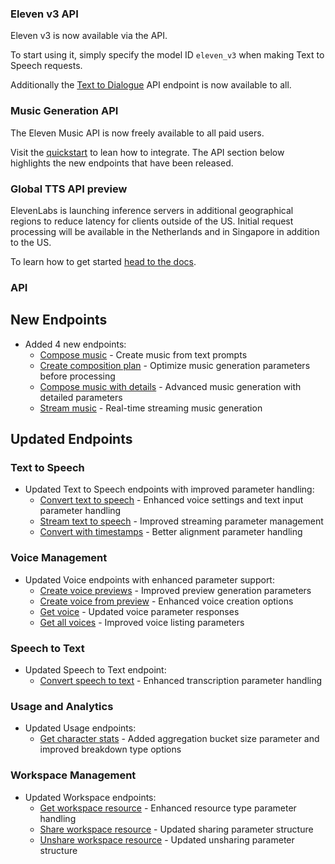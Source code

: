 ### Eleven v3 API

Eleven v3 is now available via the API.

To start using it, simply specify the model ID `eleven_v3` when making Text to Speech requests.

Additionally the [Text to Dialogue](/docs/cookbooks/text-to-dialogue) API endpoint is now available to all.

### Music Generation API

The Eleven Music API is now freely available to all paid users.

Visit the [quickstart](/docs/cookbooks/music/quickstart) to lean how to integrate. The API section below highlights the new endpoints that have been released.

### Global TTS API preview

ElevenLabs is launching inference servers in additional geographical regions to reduce latency for clients outside of the US. Initial request processing will be available in the Netherlands and in Singapore in addition to the US.

To learn how to get started [head to the docs](/docs/best-practices/latency-optimization#global-tts-api-preview).

### API

<Accordion title="View API changes">

## New Endpoints

- Added 4 new endpoints:
  - [Compose music](/docs/api-reference/music/compose) - Create music from text prompts
  - [Create composition plan](/docs/api-reference/music/create-composition-plan) - Optimize music generation parameters before processing
  - [Compose music with details](/docs/api-reference/music/compose-detailed) - Advanced music generation with detailed parameters
  - [Stream music](/docs/api-reference/music/stream) - Real-time streaming music generation

## Updated Endpoints

### Text to Speech

- Updated Text to Speech endpoints with improved parameter handling:
  - [Convert text to speech](/docs/api-reference/text-to-speech/convert) - Enhanced voice settings and text input parameter handling
  - [Stream text to speech](/docs/api-reference/text-to-speech/convert-as-stream) - Improved streaming parameter management
  - [Convert with timestamps](/docs/api-reference/text-to-speech/convert-with-timestamps) - Better alignment parameter handling

### Voice Management

- Updated Voice endpoints with enhanced parameter support:
  - [Create voice previews](/docs/api-reference/legacy/voices/create-previews) - Improved preview generation parameters
  - [Create voice from preview](/docs/api-reference/text-to-voice/create) - Enhanced voice creation options
  - [Get voice](/docs/api-reference/voices/get) - Updated voice parameter responses
  - [Get all voices](/docs/api-reference/voices/get-voices) - Improved voice listing parameters

### Speech to Text

- Updated Speech to Text endpoint:
  - [Convert speech to text](/docs/api-reference/speech-to-text/convert) - Enhanced transcription parameter handling

### Usage and Analytics

- Updated Usage endpoints:
  - [Get character stats](/docs/api-reference/usage/character-stats) - Added aggregation bucket size parameter and improved breakdown type options

### Workspace Management

- Updated Workspace endpoints:
  - [Get workspace resource](/docs/api-reference/workspace/get-resource) - Enhanced resource type parameter handling
  - [Share workspace resource](/docs/api-reference/workspace/share-workspace-resource) - Updated sharing parameter structure
  - [Unshare workspace resource](/docs/api-reference/workspace/unshare-workspace-resource) - Updated unsharing parameter structure

</Accordion>
